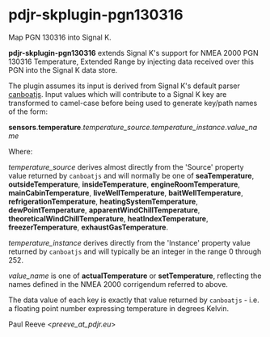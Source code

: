 # pdjr-skplugin-pgn130316

Map PGN 130316 into Signal K.

**pdjr-skplugin-pgn130316** extends Signal K's support for NMEA 2000
PGN 130316 Temperature, Extended Range by injecting data received over
this PGN into the Signal K data store.

The plugin assumes its input is derived from Signal K's default parser
[canboatjs](https://github.com/canboat/canboatjs).
Input values which will contribute to a Signal K key are transformed to
camel-case before being used to generate key/path names of the form:

**sensors**.**temperature**.*temperature_source*.*temperature_instance*.*value_name*

Where:

*temperature_source* derives almost directly from the 'Source'
property value returned by ```canboatjs``` and will normally be one of
**seaTemperature**,
**outsideTemperature**,
**insideTemperature**,
**engineRoomTemperature**,
**mainCabinTemperature**,
**liveWellTemperature**,
**baitWellTemperature**,
**refrigerationTemperature**,
**heatingSystemTemperature**,
**dewPointTemperature**,
**apparentWindChillTemperature**,
**theoreticalWindChillTemperature**,
**heatIndexTemperature**,
**freezerTemperature**,
**exhaustGasTemperature**.

*temperature_instance* derives directly from the 'Instance' property
value returned by ```canboatjs``` and will typically be an integer in
the range 0 through 252.

*value_name* is one of
**actualTemperature** or
**setTemperature**, reflecting the names defined in the NMEA 2000
corrigendum referred to above.

The data value of each key is exactly that value returned by
```canboatjs``` - i.e. a floating point number expressing temperature in
degrees Kelvin.

Paul Reeve <*preeve_at_pdjr.eu*>
